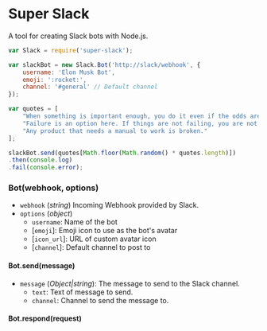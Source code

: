 # Super Slack

A tool for creating Slack bots with Node.js. 

```js
var Slack = require('super-slack');

var slackBot = new Slack.Bot('http://slack/webhook', {
    username: 'Elon Musk Bot',
    emoji: ':rocket:',
    channel: '#general' // Default channel
});

var quotes = [
    "When something is important enough, you do it even if the odds are not in your favor.",
    "Failure is an option here. If things are not failing, you are not innovating enough.",
    "Any product that needs a manual to work is broken."
];

slackBot.send(quotes[Math.floor(Math.random() * quotes.length)])
.then(console.log)
.fail(console.error);
```

### Bot(webhook, options)

* `webhook` (*string*) Incoming Webhook provided by Slack.
* `options` (*object*)
    * `username`: Name of the bot
    * [`emoji`]: Emoji icon to use as the bot's avatar
    * [`icon_url`]: URL of custom avatar icon
    * [`channel`]: Default channel to post to

#### Bot.send(message)

* `message` (*Object|string*): The message to send to the Slack channel.
    * `text`: Text of message to send.
    * `channel`: Channel to send the message to.

#### Bot.respond(request)
